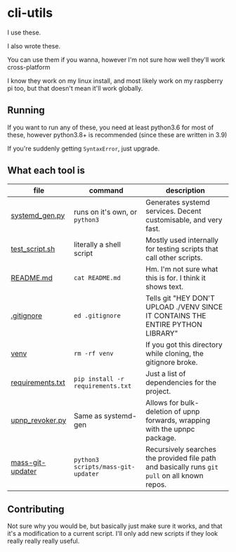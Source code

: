 # cli-utils
I use these.

I also wrote these.

You can use them if you wanna, however I'm not sure how well they'll work cross-platform

I know they work on my linux install, and most likely work on my raspberry pi too,
but that doesn't mean it'll work globally.

## Running
If you want to run any of these, you need at least python3.6 for most of these,
however python3.8+ is recommended (since these are written in 3.9)

If you're suddenly getting `SyntaxError`, just upgrade.

## What each tool is

|                file               |             command            |                            description                              |
| --------------------------------- | ------------------------------ | ------------------------------------------------------------------- |
| [systemd_gen.py](/scripts/systemd_gen.py) | runs on it's own, or `python3` | Generates systemd services. Decent customisable, and very fast.     |
| [test_script.sh](/test_script.sh) | literally a shell script       | Mostly used internally for testing scripts that call other scripts. |
| [README.md](/README.md)           | `cat README.md`                | Hm. I'm not sure what this is for. I think it shows text.           |
| [.gitignore](/.gitignore)         | `ed .gitignore`                | Tells git "HEY DON'T UPLOAD ./VENV SINCE IT CONTAINS THE ENTIRE PYTHON LIBRARY" |
| [venv](https://youtu.be/dQw4w9WgXcQ) | `rm -rf venv`                  | If you got this directory while cloning, the gitignore broke.       |
| [requirements.txt](/requirements.txt) | `pip install -r requirements.txt` | Just a list of dependencies for the project.                 |
| [upnp_revoker.py](/scripts/upnp_revoker.py) | Same as systemd-gen           | Allows for bulk-deletion of upnp forwards, wrapping with the upnpc package. |
| [mass-git-updater](/scripts/mass-git-updater/main.py) | `python3 scripts/mass-git-updater` | Recursively searches the provided file path and basically runs `git pull` on all known repos. |

## Contributing
Not sure why you would be, but basically just make sure it works, and that it's a modification to a current script.
I'll only add new scripts if they look really really really useful.
